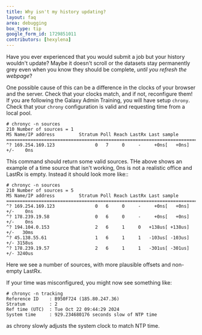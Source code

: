 ```yaml
---
title: Why isn't my history updating?
layout: faq
area: debugging
box_type: tip
google_form_id: 1729851011
contributors: [hexylena]
---
```

Have you ever experienced that you would submit a job but your history wouldn't update? Maybe it doesn't scroll or the datasets stay permanently grey even when you know they should be complete, *until you refresh the webpage*?

One possible cause of this can be a difference in the clocks of your browser and the server. Check that your clocks match, and if not, reconfigure them! If you are following the Galaxy Admin Training, you will have setup `chrony`. Check that your `chrony` configuration is valid and requesting time from a local pool.


```
# chronyc -n sources
210 Number of sources = 1
MS Name/IP address         Stratum Poll Reach LastRx Last sample               
===============================================================================
^? 169.254.169.123               0   7     0     -     +0ns[   +0ns] +/-    0ns

```

This command should return some valid sources. THe above shows an example of a time source that isn't working, 0ns is not a realistic office and LastRx is empty. Instead it should look more like::

```
# chronyc -n sources
210 Number of sources = 5
MS Name/IP address         Stratum Poll Reach LastRx Last sample               
===============================================================================
^? 169.254.169.123               0   6     0     -     +0ns[   +0ns] +/-    0ns
^? 178.239.19.58                 0   6     0     -     +0ns[   +0ns] +/-    0ns
^? 194.104.0.153                 2   6     1     0   +138us[ +138us] +/-   30ms
^? 45.138.55.61                  1   6     1     1   -103us[ -103us] +/- 3158us
^? 178.239.19.57                 2   6     1     1   -301us[ -301us] +/- 3240us
```

Here we see a number of sources, with more plausible offsets and non-empty LastRx.

If your time was misconfigured, you might now see something like:

```
# chronyc -n tracking
Reference ID    : B950F724 (185.80.247.36)
Stratum         : 2
Ref time (UTC)  : Tue Oct 22 09:44:29 2024
System time     : 929.234680176 seconds slow of NTP time
```

as chrony slowly adjusts the system clock to match NTP time.
